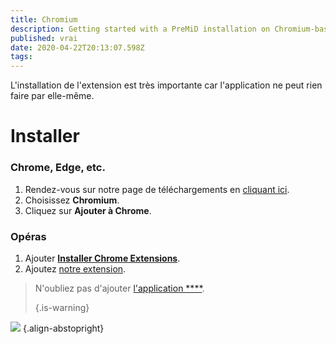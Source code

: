 ```yaml
---
title: Chromium
description: Getting started with a PreMiD installation on Chromium-based browsers
published: vrai
date: 2020-04-22T20:13:07.598Z
tags:
---
```


L'installation de l'extension est très importante car l'application ne peut rien faire par elle-même.

# Installer
### Chrome, Edge, etc.
1. Rendez-vous sur notre page de téléchargements en [cliquant ici](https://premid.app/downloads).
2. Choisissez **Chromium**.
3. Cliquez sur **Ajouter à Chrome**.

### Opéras
1. Ajouter **[Installer Chrome Extensions](https://addons.opera.com/en/extensions/details/install-chrome-extensions/)**.
2. Ajoutez [notre extension](https://premid.app/downloads).

> N'oubliez pas d'ajouter [l'application ****](/install). 
> 
> {.is-warning}

![](https://img.icons8.com/color/2x/chrome.png) {.align-abstopright}